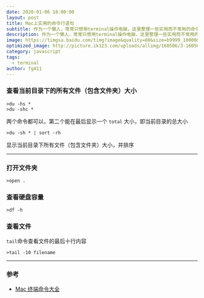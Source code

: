 ```yaml
---
date: 2020-01-06 18:00:00
layout: post
title: Mac上实用的命令行语句
subtitle: 作为一个懒人，常常只想用terminal操作电脑，这里整理一些实用而不常用的命令行语句
description: 作为一个懒人，常常只想用terminal操作电脑，这里整理一些实用而不常用的命令行语句
image: https://timgsa.baidu.com/timg?image&quality=80&size=b9999_10000&sec=1578046469146&di=24b211897ae2ce4b99f4c04c8cbfaced&imgtype=0&src=http%3A%2F%2Fattimg.dospy.com%2Fimg%2Fday_110923%2F20110923_0dd4df9e10e0aabdb8aaoGPSl0x9i9p6.jpg
optimized_image: http://picture.ik123.com/uploads/allimg/160506/3-160506140937.jpg
category: javascript
tags:
  - terminal
author: fg411
---
```


### 查看当前目录下的所有文件（包含文件夹）大小

```shell
>du -hs *
>du -shc *
```

两个命令都可以，第二个能在最后显示一个 `total` 大小，即当前目录的总大小

```shell
>du -sh * | sort -rh
```
显示当前目录下所有文件（包含文件夹）大小，并排序

---------

### 打开文件夹

```shell
>open .
```

### 查看硬盘容量
```shell
>df -h
```

### 查看文件

`tail`命令查看文件的最后十行内容

```shell
>tail -10 filename
```

---------

### 参考
 - [Mac 终端命令大全](https://www.jianshu.com/p/85f048998e92)
